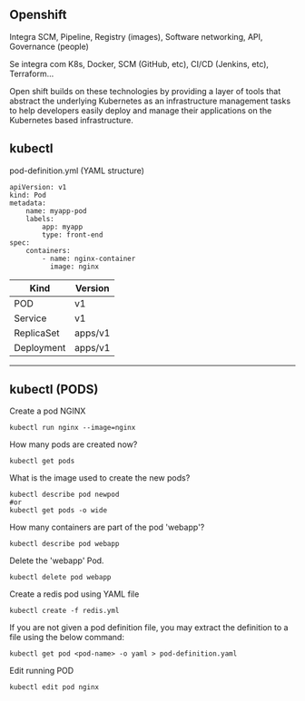 ## Openshift

Integra SCM, Pipeline, Registry (images), Software networking, API, Governance (people)

Se integra com K8s, Docker, SCM (GitHub, etc), CI/CD (Jenkins, etc), Terraform...

Open shift builds on these technologies by providing a layer of tools that abstract the underlying Kubernetes as an infrastructure management tasks to help developers easily deploy and manage their applications on the Kubernetes based infrastructure.


## kubectl

pod-definition.yml (YAML structure)

```
apiVersion: v1
kind: Pod
metadata:
    name: myapp-pod
    labels:
        app: myapp
        type: front-end
spec:
    containers:
        - name: nginx-container
          image: nginx
```

| Kind | Version |
|------|---------|
| POD | v1 |
| Service | v1 |
| ReplicaSet | apps/v1 |
| Deployment | apps/v1 |

---

## kubectl (PODS)

Create a pod NGINX
```
kubectl run nginx --image=nginx
```

How many pods are created now?
```
kubectl get pods
```

What is the image used to create the new pods?
```
kubectl describe pod newpod
#or
kubectl get pods -o wide
```

How many containers are part of the pod 'webapp'?
```
kubectl describe pod webapp
```

Delete the 'webapp' Pod.
```
kubectl delete pod webapp
```

Create a redis pod using YAML file
```
kubectl create -f redis.yml
```

If you are not given a pod definition file, you may extract the definition to a file using the below command:
```
kubectl get pod <pod-name> -o yaml > pod-definition.yaml
```

Edit running POD
```
kubectl edit pod nginx
```
